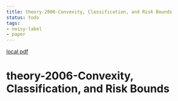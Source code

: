 ```yaml
---
title: theory-2006-Convexity, Classification, and Risk Bounds
status: todo
tags:
- noisy-label
- paper
---
```


[local pdf](../../../pdfs/theory-2006-Convexity%2C%20Classification%2C%20and%20Risk%20Bounds.pdf)

# theory-2006-Convexity, Classification, and Risk Bounds
